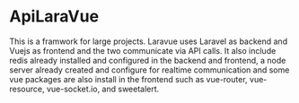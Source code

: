 # ApiLaraVue
This is a framwork for large projects. Laravue uses Laravel as backend and Vuejs as frontend and the two communicate via API calls. It also include redis already installed and configured in the backend and frontend, a node server already created and configure for realtime communication and some vue packages are also install in the frontend such as vue-router, vue-resource, vue-socket.io, and sweetalert.
